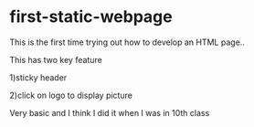 # first-static-webpage


This is the first time trying out how to develop an HTML page.. 


This has two key feature 

1)sticky header

2)click on logo to display picture

Very basic and I think I did it when I was in 10th class
